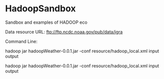 # HadoopSandbox
Sandbox and examples of HADOOP eco

Data resource URL:
ftp://ftp.ncdc.noaa.gov/pub/data/igra

Command Line:

hadoop jar hadoopWeather-0.0.1.jar -conf resource/hadoop_local.xml input output

hadoop jar hadoopWeather-0.0.1.jar -conf resource/hadoop_local.xml input output
